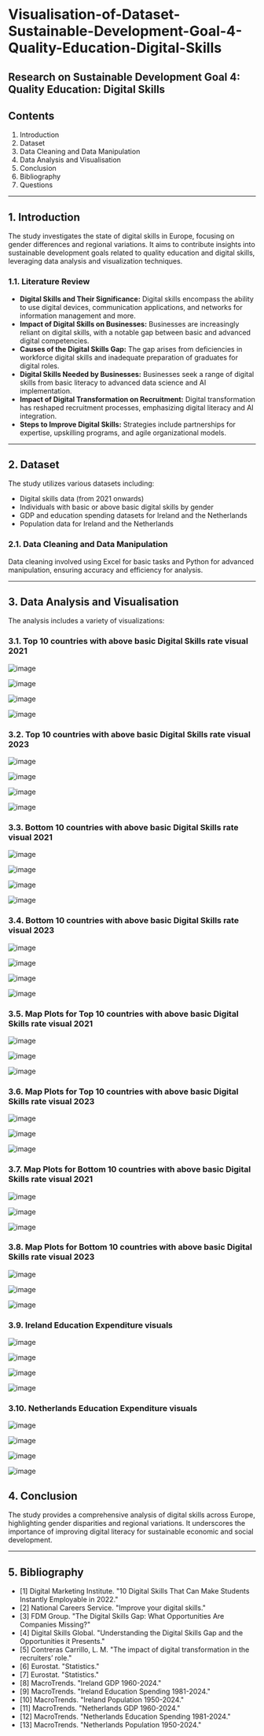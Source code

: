 # Visualisation-of-Dataset-Sustainable-Development-Goal-4-Quality-Education-Digital-Skills
## Research on Sustainable Development Goal 4: Quality Education: Digital Skills

## Contents

1. Introduction
2. Dataset
3. Data Cleaning and Data Manipulation
4. Data Analysis and Visualisation
5. Conclusion
6. Bibliography
7. Questions

---

## 1. Introduction

The study investigates the state of digital skills in Europe, focusing on gender differences and regional variations. It aims to contribute insights into sustainable development goals related to quality education and digital skills, leveraging data analysis and visualization techniques.

### 1.1. Literature Review

- **Digital Skills and Their Significance:** Digital skills encompass the ability to use digital devices, communication applications, and networks for information management and more.
- **Impact of Digital Skills on Businesses:** Businesses are increasingly reliant on digital skills, with a notable gap between basic and advanced digital competencies.
- **Causes of the Digital Skills Gap:** The gap arises from deficiencies in workforce digital skills and inadequate preparation of graduates for digital roles.
- **Digital Skills Needed by Businesses:** Businesses seek a range of digital skills from basic literacy to advanced data science and AI implementation.
- **Impact of Digital Transformation on Recruitment:** Digital transformation has reshaped recruitment processes, emphasizing digital literacy and AI integration.
- **Steps to Improve Digital Skills:** Strategies include partnerships for expertise, upskilling programs, and agile organizational models.

---

## 2. Dataset

The study utilizes various datasets including:

- Digital skills data (from 2021 onwards)
- Individuals with basic or above basic digital skills by gender
- GDP and education spending datasets for Ireland and the Netherlands
- Population data for Ireland and the Netherlands

### 2.1. Data Cleaning and Data Manipulation

Data cleaning involved using Excel for basic tasks and Python for advanced manipulation, ensuring accuracy and efficiency for analysis.

---

## 3. Data Analysis and Visualisation

The analysis includes a variety of visualizations:

### 3.1. Top 10 countries with above basic Digital Skills rate visual 2021

![image](https://github.com/user-attachments/assets/8505acd6-fff2-4445-85af-1da47b63e1d2)

![image](https://github.com/user-attachments/assets/4deac4de-c0c5-4dec-854b-9819053fecb0)

![image](https://github.com/user-attachments/assets/99b97019-92c6-479f-85d2-8bee60edd2b1)

![image](https://github.com/user-attachments/assets/313791de-7a10-4b95-8deb-d6604b4bead1)


### 3.2. Top 10 countries with above basic Digital Skills rate visual 2023

![image](https://github.com/user-attachments/assets/e04fc724-51d5-4643-8462-cad7ad6c671c)

![image](https://github.com/user-attachments/assets/5ce7626b-21a4-4f46-8d0c-42732f8a7102)

![image](https://github.com/user-attachments/assets/aae60bc9-dbbd-4c69-a73b-26bcbc11d126)

![image](https://github.com/user-attachments/assets/6cd4f282-7b1c-4756-8b2c-b567da1950c8)

### 3.3. Bottom 10 countries with above basic Digital Skills rate visual 2021

![image](https://github.com/user-attachments/assets/bf0dadfb-6d14-4314-991f-6ec22a54fa92)

![image](https://github.com/user-attachments/assets/a5e4781b-95b8-472c-86ff-d5f7f696bb71)

![image](https://github.com/user-attachments/assets/583efaa2-7ee0-419a-8e26-d79d015ca13d)

![image](https://github.com/user-attachments/assets/ff7c9aae-036c-4d08-a76a-6204e333d006)

### 3.4. Bottom 10 countries with above basic Digital Skills rate visual 2023

![image](https://github.com/user-attachments/assets/f5916353-3ea2-4cac-9c18-86d93b680a77)

![image](https://github.com/user-attachments/assets/7f59606e-52dc-4744-8801-56e0fe6ac6bb)

![image](https://github.com/user-attachments/assets/cd486e6f-c4ce-4b2f-9def-ab80eafcf3c4)

![image](https://github.com/user-attachments/assets/e1bc817d-5da8-41ff-b69d-67373e866e24)


### 3.5. Map Plots for Top 10 countries with above basic Digital Skills rate visual 2021

![image](https://github.com/user-attachments/assets/1130e3e3-0f3c-4de0-811a-4c909417de66)

![image](https://github.com/user-attachments/assets/d5085af1-7c14-4105-9ec4-369481f7da57)

![image](https://github.com/user-attachments/assets/255855d4-1f21-458e-b960-47f683506b98)

### 3.6. Map Plots for Top 10 countries with above basic Digital Skills rate visual 2023

![image](https://github.com/user-attachments/assets/ecf14b71-c386-4c0a-82d4-4fb29bf55e55)

![image](https://github.com/user-attachments/assets/ee6a36bf-5802-4221-9905-fe92d13ca6fb)

![image](https://github.com/user-attachments/assets/c43138ca-abd6-4624-924b-a0f93ab7fe61)

### 3.7. Map Plots for Bottom 10 countries with above basic Digital Skills rate visual 2021

![image](https://github.com/user-attachments/assets/91ffb941-f63d-4bbb-bbe1-ef25dda97900)

![image](https://github.com/user-attachments/assets/bb6cab2a-24f9-4e70-ad4d-48326b5ca6e9)

![image](https://github.com/user-attachments/assets/89086114-9869-417f-b085-372b16a486a6)

### 3.8. Map Plots for Bottom 10 countries with above basic Digital Skills rate visual 2023

![image](https://github.com/user-attachments/assets/e7f68ccd-88f7-4094-a4fc-bb23434af834)

![image](https://github.com/user-attachments/assets/5643afc1-2f9d-49e1-8a34-ab281f2ce71a)

![image](https://github.com/user-attachments/assets/f99cdf28-2e05-4611-a165-0b92b8660e35)

### 3.9. Ireland Education Expenditure visuals

![image](https://github.com/user-attachments/assets/f0a4eb77-6626-4ded-ab5f-5edc6d87a296)

![image](https://github.com/user-attachments/assets/f4413a0e-fcda-4c69-b6b8-7f40cdfe3553)

![image](https://github.com/user-attachments/assets/839faac6-7899-4b36-8a96-756226e1a912)

![image](https://github.com/user-attachments/assets/0f0ecc28-f60d-49ee-848a-ac76710da9fe)

### 3.10. Netherlands Education Expenditure visuals

![image](https://github.com/user-attachments/assets/de7d64d2-379e-4bc2-a5a2-b54fc52d38ab)

![image](https://github.com/user-attachments/assets/41e40bd5-b7b8-46d4-881e-aba78b457464)

![image](https://github.com/user-attachments/assets/bb60111a-27a4-4e0a-939b-0104499f79e9)

![image](https://github.com/user-attachments/assets/65615d37-94cc-4a49-897e-c76fbe992076)

## 4. Conclusion

The study provides a comprehensive analysis of digital skills across Europe, highlighting gender disparities and regional variations. It underscores the importance of improving digital literacy for sustainable economic and social development.

---

## 5. Bibliography

- [1] Digital Marketing Institute. "10 Digital Skills That Can Make Students Instantly Employable in 2022."
- [2] National Careers Service. "Improve your digital skills."
- [3] FDM Group. "The Digital Skills Gap: What Opportunities Are Companies Missing?"
- [4] Digital Skills Global. "Understanding the Digital Skills Gap and the Opportunities it Presents."
- [5] Contreras Carrillo, L. M. "The impact of digital transformation in the recruiters’ role."
- [6] Eurostat. "Statistics."
- [7] Eurostat. "Statistics."
- [8] MacroTrends. "Ireland GDP 1960-2024."
- [9] MacroTrends. "Ireland Education Spending 1981-2024."
- [10] MacroTrends. "Ireland Population 1950-2024."
- [11] MacroTrends. "Netherlands GDP 1960-2024."
- [12] MacroTrends. "Netherlands Education Spending 1981-2024."
- [13] MacroTrends. "Netherlands Population 1950-2024."
